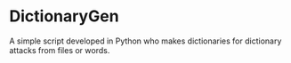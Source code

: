 DictionaryGen
=============
A simple script developed in Python who makes dictionaries for dictionary attacks from files or words.
